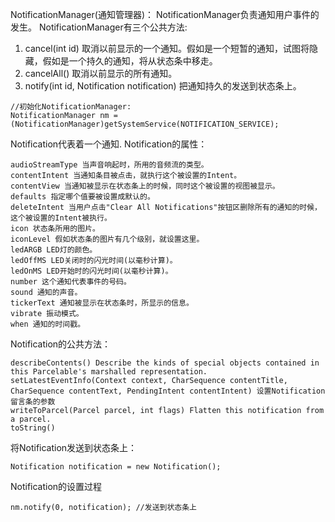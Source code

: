 NotificationManager(通知管理器)：
NotificationManager负责通知用户事件的发生。
NotificationManager有三个公共方法:
1. cancel(int id) 取消以前显示的一个通知。假如是一个短暂的通知，试图将隐藏，假如是一个持久的通知，将从状态条中移走。
2. cancelAll() 取消以前显示的所有通知。
3. notify(int id, Notification notification) 把通知持久的发送到状态条上。
```  
//初始化NotificationManager:
NotificationManager nm = (NotificationManager)getSystemService(NOTIFICATION_SERVICE);
```
Notification代表着一个通知.
Notification的属性：
```  
audioStreamType 当声音响起时，所用的音频流的类型。
contentIntent 当通知条目被点击，就执行这个被设置的Intent。
contentView 当通知被显示在状态条上的时候，同时这个被设置的视图被显示。
defaults 指定哪个值要被设置成默认的。
deleteIntent 当用户点击"Clear All Notifications"按钮区删除所有的通知的时候，这个被设置的Intent被执行。
icon 状态条所用的图片。
iconLevel 假如状态条的图片有几个级别，就设置这里。
ledARGB LED灯的颜色。
ledOffMS LED关闭时的闪光时间(以毫秒计算)。
ledOnMS LED开始时的闪光时间(以毫秒计算)。
number 这个通知代表事件的号码。
sound 通知的声音。
tickerText 通知被显示在状态条时，所显示的信息。
vibrate 振动模式。
when 通知的时间戳。
```
Notification的公共方法：
```  
describeContents() Describe the kinds of special objects contained in this Parcelable's marshalled representation.
setLatestEventInfo(Context context, CharSequence contentTitle, CharSequence contentText, PendingIntent contentIntent) 设置Notification留言条的参数 
writeToParcel(Parcel parcel, int flags) Flatten this notification from a parcel.
toString()
```
将Notification发送到状态条上：
```  
Notification notification = new Notification();
```
Notification的设置过程
```  
nm.notify(0, notification); //发送到状态条上
```